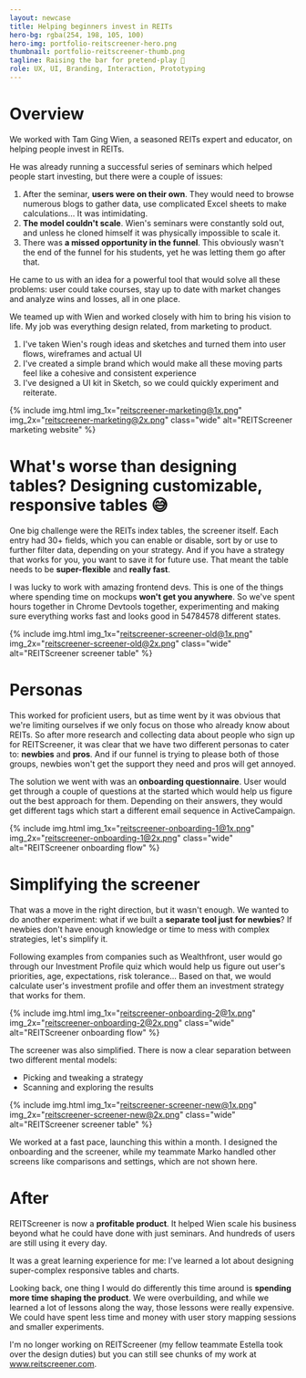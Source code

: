 ```yaml
---
layout: newcase
title: Helping beginners invest in REITs
hero-bg: rgba(254, 198, 105, 100)
hero-img: portfolio-reitscreener-hero.png
thumbnail: portfolio-reitscreener-thumb.png
tagline: Raising the bar for pretend-play 👶
role: UX, UI, Branding, Interaction, Prototyping
---
```

# Overview
We worked with Tam Ging Wien, a seasoned REITs expert and educator, on helping people invest in REITs.

He was already running a successful series of seminars which helped people start investing, but there were a couple of issues:
1. After the seminar, **users were on their own**. They would need  to browse numerous blogs to gather data, use complicated Excel sheets to make calculations... It was intimidating.
2. **The model couldn't scale**. Wien's seminars were constantly sold out, and unless he cloned himself it was physically impossible to scale it.
3. There was **a missed opportunity in the funnel**. This obviously wasn't the end of the funnel for his students, yet he was letting them go after that.

He came to us with an idea for a powerful tool that would solve all these problems: user could take courses, stay up to date with market changes and analyze wins and losses, all in one place.

We teamed up with Wien and worked closely with him to bring his vision to life. My job was everything design related, from marketing to product.
1. I've taken Wien's rough ideas and sketches and turned them into user flows, wireframes and actual UI
2. I've created a simple brand which would make all these moving parts feel like a cohesive and consistent experience
3. I've designed a UI kit in Sketch, so we could quickly experiment and reiterate.

{% include img.html img_1x="reitscreener-marketing@1x.png" img_2x="reitscreener-marketing@2x.png" class="wide" alt="REITScreener marketing website" %}

# What's worse than designing tables? Designing customizable, responsive tables 😅
One big challenge were the REITs index tables, the screener itself. Each entry had 30+ fields, which you can enable or disable, sort by or use to further filter data, depending on your strategy. And if you have a strategy that works for you, you want to save it for future use. That meant the table needs to be **super-flexible** and **really fast**.

I was lucky to work with amazing frontend devs. This is one of the things where spending time on mockups **won't get you anywhere**. So we've spent hours together in Chrome Devtools together, experimenting and making sure everything works fast and looks good in 54784578 different states.

{% include img.html img_1x="reitscreener-screener-old@1x.png" img_2x="reitscreener-screener-old@2x.png" class="wide" alt="REITScreener screener table" %}

# Personas
This worked for proficient users, but as time went by it was obvious that we're limiting ourselves if we only focus on those who already know about REITs. So after more research and collecting data about people who sign up for REITScreener, it was clear that we have two different personas to cater to: **newbies** and **pros**. And if our funnel is trying to please both of those groups, newbies won't get the support they need and pros will get annoyed.

The solution we went with was an **onboarding questionnaire**. User would get through a couple of questions at the started which would help us figure out the best approach for them. Depending on their answers, they would get different tags which start a different email sequence in ActiveCampaign.

{% include img.html img_1x="reitscreener-onboarding-1@1x.png" img_2x="reitscreener-onboarding-1@2x.png" class="wide" alt="REITScreener onboarding flow" %}

# Simplifying the screener
That was a move in the right direction, but it wasn't enough. We wanted to do another experiment: what if we built a **separate tool just for newbies**? If newbies don't have enough knowledge or time to mess with complex strategies, let's simplify it.

Following examples from companies such as Wealthfront, user would go through our Investment Profile quiz which would help us figure out user's priorities, age, expectations, risk tolerance... Based on that, we would calculate user's investment profile and offer them an investment strategy that works for them.

{% include img.html img_1x="reitscreener-onboarding-2@1x.png" img_2x="reitscreener-onboarding-2@2x.png" class="wide" alt="REITScreener onboarding flow" %}

The screener was also simplified. There is now a clear separation between two different mental models:
- Picking and tweaking a strategy
- Scanning and exploring the results

{% include img.html img_1x="reitscreener-screener-new@1x.png" img_2x="reitscreener-screener-new@2x.png" class="wide" alt="REITScreener screener table" %}

We worked at a fast pace, launching this within a month. I designed the onboarding and the screener, while my teammate Marko handled other screens like comparisons and settings, which are not shown here.

# After
REITScreener is now a **profitable product**. It helped Wien scale his business beyond what he could have done with just seminars. And hundreds of users are still using it every day.

It was a great learning experience for me: I've learned a lot about designing super-complex responsive tables and charts.

Looking back, one thing I would do differently this time around is **spending more time shaping the product**. We were overbuilding, and while we learned a lot of lessons along the way, those lessons were really expensive. We could have spent less time and money with user story mapping sessions and smaller experiments.

I'm no longer working on REITScreener (my fellow teammate Estella took over the design duties) but you can still see chunks of my work at www.reitscreener.com.